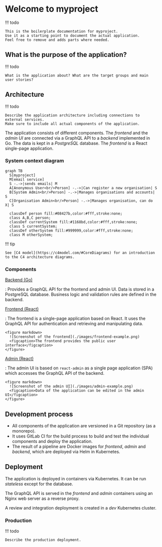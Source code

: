 # Welcome to myproject

!!! todo

    This is the boilerplate documentation for myproject.
    Use it as a starting point to document the actual application.
    Feel free to remove and adds parts where needed.

## What is the purpose of the application?

!!! todo

    What is the application about? What are the target groups and main user stories?

## Architecture

!!! todo

    Describe the application architecture including connections to external services.
    Make sure to include all actual components of the application.

The application consists of different components.
The _frontend_ and the _admin UI_ are connected via a GraphQL API to a _backend_ implemented in Go.
The data is kept in a _PostgreSQL_ database. The _frontend_ is a React single-page application.

### System context diagram

``` mermaid
graph TB
  S[myproject]
  M[email service]
  S -.->|sends emails| M
  A[Anonymous User<br/>Person] -.->|Can register a new organisation| S
  B[System Admin<br/>Person] -.->|Manages organisations and accounts| S
  C[Organisation Admin<br/>Person] -.->|Manages organisation, can do X| S

  classDef person fill:#08427b,color:#fff,stroke:none;
  class A,B,C person;
  classDef currentSystem fill:#1168bd,color:#fff,stroke:none;
  class S currentSystem;
  classDef otherSystem fill:#999999,color:#fff,stroke:none;
  class M otherSystem;
```

!!! tip

    See [C4 model](https://c4model.com/#CoreDiagrams) for an introduction to the C4 architecture diagrams.

### Components

[Backend (Go)](development/backend.md)

:   Provides a GraphQL API for the frontend and admin UI. Data is stored in a PostgreSQL database.
Business logic and validation rules are defined in the backend.

[Frontend (React)](development/frontend.md)

:   The frontend is a single-page application based on React. It uses the GraphQL API for authentication
    and retrieving and manipulating data.

    <figure markdown>
      ![Screenshot of the frontend](./images/frontend-example.png)
      <figcaption>The frontend provides the public user interface</figcaption>
    </figure>

[Admin (React)](development/admin.md)

:   The admin UI is based on `react-admin` as a single page application (SPA) which accesses the GraphQL API of the backend.

    <figure markdown>
      ![Screenshot of the admin UI](./images/admin-example.png)
      <figcaption>Data of the application can be edited in the admin UI</figcaption>
    </figure>

## Development process

- All components of the application are versioned in a Git repository (as a monorepo).
- It uses GitLab CI for the build process to build and test the individual components and deploy the application.
- The result of a pipeline are Docker images for _frontend_, _admin_ and _backend_, which are deployed via Helm in Kubernetes.

## Deployment

The application is deployed in containers via Kubernetes. It can be run _stateless_ except for the database.

The GraphQL API is served in the _frontend_ and _admin_ containers using an Nginx web server as a reverse proxy.

A review and integration deployment is created in a _dev_ Kubernetes cluster.

### Production

!!! todo

    Describe the production deployment.

